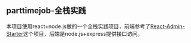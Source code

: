 ## parttimejob-全栈实践


本项目使用react+node.js做的一个全栈实践项目，前端参考了[React-Admin-Starter](https://github.com/veryStarters/react-admin-starter)这个项目，后端是node.js+express提供接口访问。
